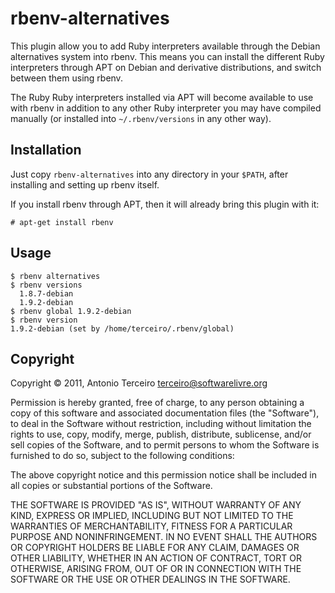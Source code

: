 # rbenv-alternatives

This plugin allow you to add Ruby interpreters available through the Debian
alternatives system into rbenv. This means you can install the different Ruby
interpreters through APT on Debian and derivative distributions, and switch
between them using rbenv.

The Ruby Ruby interpreters installed via APT will become available to use with
rbenv in addition to any other Ruby interpreter you may have compiled manually
(or installed into `~/.rbenv/versions` in any other way).

## Installation

Just copy `rbenv-alternatives` into any directory in your `$PATH`, after
installing and setting up rbenv itself.

If you install rbenv through APT, then it will already bring this plugin with
it:

    # apt-get install rbenv

## Usage

    $ rbenv alternatives
    $ rbenv versions
      1.8.7-debian
      1.9.2-debian
    $ rbenv global 1.9.2-debian
    $ rbenv version
    1.9.2-debian (set by /home/terceiro/.rbenv/global)


## Copyright

Copyright © 2011, Antonio Terceiro <terceiro@softwarelivre.org>

Permission is hereby granted, free of charge, to any person obtaining a copy of
this software and associated documentation files (the "Software"), to deal in
the Software without restriction, including without limitation the rights to
use, copy, modify, merge, publish, distribute, sublicense, and/or sell copies
of the Software, and to permit persons to whom the Software is furnished to do
so, subject to the following conditions:

The above copyright notice and this permission notice shall be included in all
copies or substantial portions of the Software.

THE SOFTWARE IS PROVIDED "AS IS", WITHOUT WARRANTY OF ANY KIND, EXPRESS OR
IMPLIED, INCLUDING BUT NOT LIMITED TO THE WARRANTIES OF MERCHANTABILITY,
FITNESS FOR A PARTICULAR PURPOSE AND NONINFRINGEMENT. IN NO EVENT SHALL THE
AUTHORS OR COPYRIGHT HOLDERS BE LIABLE FOR ANY CLAIM, DAMAGES OR OTHER
LIABILITY, WHETHER IN AN ACTION OF CONTRACT, TORT OR OTHERWISE, ARISING FROM,
OUT OF OR IN CONNECTION WITH THE SOFTWARE OR THE USE OR OTHER DEALINGS IN THE
SOFTWARE.
